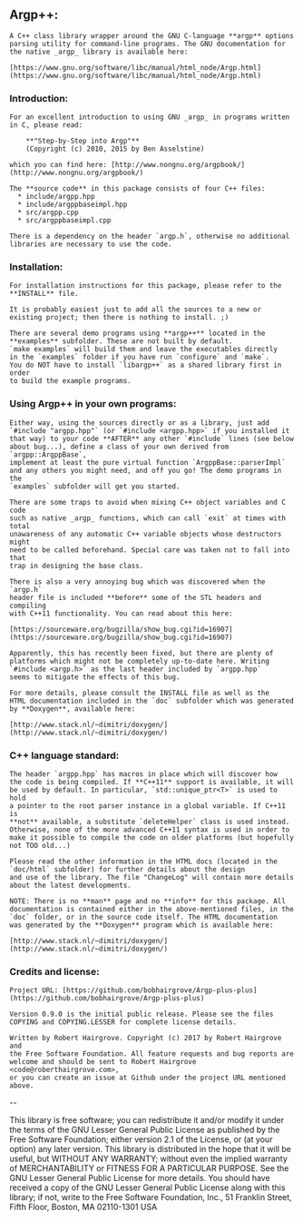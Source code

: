 ## Argp++:

    A C++ class library wrapper around the GNU C-language **argp** options 
    parsing utility for command-line programs. The GNU documentation for 
    the native _argp_ library is available here:

    [https://www.gnu.org/software/libc/manual/html_node/Argp.html](https://www.gnu.org/software/libc/manual/html_node/Argp.html)

### Introduction:

    For an excellent introduction to using GNU _argp_ in programs written
    in C, please read:
    
        **"Step-by-Step into Argp"**
        (Copyright (c) 2010, 2015 by Ben Asselstine) 

    which you can find here: [http://www.nongnu.org/argpbook/](http://www.nongnu.org/argpbook/)

    The **source code** in this package consists of four C++ files:
      * include/argpp.hpp
      * include/argppbaseimpl.hpp
      * src/argpp.cpp
      * src/argppbaseimpl.cpp

    There is a dependency on the header `argp.h`, otherwise no additional
    libraries are necessary to use the code.
    
### Installation:

    For installation instructions for this package, please refer to the 
    **INSTALL** file.
    
    It is probably easiest just to add all the sources to a new or
    existing project; then there is nothing to install. ;)
    
    There are several demo programs using **argp++** located in the
    **examples** subfolder. These are not built by default.
    `make examples` will build them and leave the executables directly
    in the `examples` folder if you have run `configure` and `make`.
    You do NOT have to install `libargp++` as a shared library first in order
    to build the example programs.

### Using Argp++ in your own programs:

    Either way, using the sources directly or as a library, just add 
    `#include "argpp.hpp"` (or `#include <argpp.hpp>` if you installed it 
    that way) to your code **AFTER** any other `#include` lines (see below 
    about bug...), define a class of your own derived from `argpp::ArgppBase`, 
    implement at least the pure virtual function `ArgppBase::parserImpl` 
    and any others you might need, and off you go! The demo programs in the
    `examples` subfolder will get you started.
    
    There are some traps to avoid when mixing C++ object variables and C code 
    such as native _argp_ functions, which can call `exit` at times with total 
    unawareness of any automatic C++ variable objects whose destructors might 
    need to be called beforehand. Special care was taken not to fall into that
    trap in designing the base class.
    
    There is also a very annoying bug which was discovered when the `argp.h`
    header file is included **before** some of the STL headers and compiling
    with C++11 functionality. You can read about this here:
    
    [https://sourceware.org/bugzilla/show_bug.cgi?id=16907](https://sourceware.org/bugzilla/show_bug.cgi?id=16907)
    
    Apparently, this has recently been fixed, but there are plenty of
    platforms which might not be completely up-to-date here. Writing
    `#include <argp.h>` as the last header included by `argpp.hpp`
    seems to mitigate the effects of this bug.

    For more details, please consult the INSTALL file as well as the
    HTML documentation included in the `doc` subfolder which was generated
    by **Doxygen**, available here:

    [http://www.stack.nl/~dimitri/doxygen/](http://www.stack.nl/~dimitri/doxygen/)

### C++ language standard:

    The header `argpp.hpp` has macros in place which will discover how 
    the code is being compiled. If **C++11** support is available, it will 
    be used by default. In particular, `std::unique_ptr<T>` is used to hold
    a pointer to the root parser instance in a global variable. If C++11 is
    **not** available, a substitute `deleteHelper` class is used instead. 
    Otherwise, none of the more advanced C++11 syntax is used in order to
    make it possible to compile the code on older platforms (but hopefully
    not TOO old...)
    
    Please read the other information in the HTML docs (located in the 
    `doc/html` subfolder) for further details about the design
    and use of the library. The file "ChangeLog" will contain more details 
    about the latest developments.
    
    NOTE: There is no **man** page and no **info** for this package. All 
    documentation is contained either in the above-mentioned files, in the
    `doc` folder, or in the source code itself. The HTML documentation 
    was generated by the **Doxygen** program which is available here:

    [http://www.stack.nl/~dimitri/doxygen/](http://www.stack.nl/~dimitri/doxygen/)

### Credits and license:

    Project URL: [https://github.com/bobhairgrove/Argp-plus-plus](https://github.com/bobhairgrove/Argp-plus-plus)
    
    Version 0.9.0 is the initial public release. Please see the files
    COPYING and COPYING.LESSER for complete license details.

    Written by Robert Hairgrove. Copyright (c) 2017 by Robert Hairgrove and
    the Free Software Foundation. All feature requests and bug reports are
    welcome and should be sent to Robert Hairgrove <code@roberthairgrove.com>,
    or you can create an issue at Github under the project URL mentioned above.

--

This library is free software; you can redistribute it and/or modify it 
under the terms of the GNU Lesser General Public License as published by 
the Free Software Foundation; either version 2.1 of the License, or 
(at your option) any later version. This library is distributed in the 
hope that it will be useful, but WITHOUT ANY WARRANTY; without even the 
implied warranty of MERCHANTABILITY or FITNESS FOR A PARTICULAR PURPOSE.
See the GNU Lesser General Public License for more details. You should 
have received a copy of the GNU Lesser General Public License along with 
this library; if not, write to the Free Software Foundation, Inc., 
51 Franklin Street, Fifth Floor, Boston, MA  02110-1301  USA

